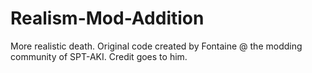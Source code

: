 # Realism-Mod-Addition
More realistic death. Original code created by Fontaine @ the modding community of SPT-AKI. Credit goes to him.
